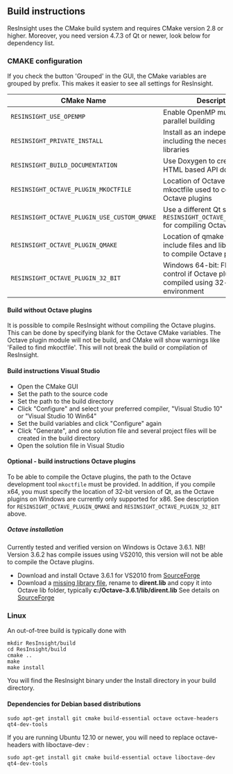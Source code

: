## Build instructions

ResInsight uses the CMake build system and requires CMake version 2.8 or higher. Moreover, you need version 4.7.3 of Qt or newer, look below for dependency list.

### CMAKE configuration

If you check the button 'Grouped' in the GUI, the CMake variables are grouped by prefix. This makes it easier to see all settings for ResInsight.


| CMake Name   | Description |
|--------------|---------|
| `RESINSIGHT_USE_OPENMP`                       | Enable OpenMP multi-core parallel building |
| `RESINSIGHT_PRIVATE_INSTALL`                  | Install as an independent bundle including the necessary Qt libraries |
| `RESINSIGHT_BUILD_DOCUMENTATION`              | Use Doxygen to create the HTML based API documentation |
| `RESINSIGHT_OCTAVE_PLUGIN_MKOCTFILE`          | Location of Octave tool mkoctfile used to compile Octave plugins |
| `RESINSIGHT_OCTAVE_PLUGIN_USE_CUSTOM_QMAKE`   | Use a different Qt specified by `RESINSIGHT_OCTAVE_PLUGIN_QMAKE` for compiling Octave plugins |
| `RESINSIGHT_OCTAVE_PLUGIN_QMAKE`              | Location of qmake to find Qt include files and libraries used to compile Octave plugins |
| `RESINSIGHT_OCTAVE_PLUGIN_32_BIT`             | Windows 64-bit: Flag used to control if Octave plugins will be compiled using 32-bit build environment |

#### Build without Octave plugins
It is possible to compile ResInsight without compiling the Octave plugins. This can be done by specifying blank for the Octave CMake variables. The Octave plugin module will not be build, and CMake will show warnings like 'Failed to find mkoctfile'. This will not break the build or compilation of ResInsight.

#### Build instructions Visual Studio
- Open the CMake GUI
- Set the path to the source code
- Set the path to the build directory
- Click "Configure" and select your preferred compiler, "Visual Studio 10" or "Visual Studio 10 Win64"
- Set the build variables and click "Configure" again
- Click "Generate", and one solution file and several project files will be created in the build directory
- Open the solution file in Visual Studio

#### Optional - build instructions Octave plugins 
To be able to compile the Octave plugins, the path to the Octave development tool `mkoctfile` must be provided. In addition, if you compile x64, you must specify the location of 32-bit version of Qt, as the Octave plugins on Windows are currently only supported for x86.
See description for `RESINSIGHT_OCTAVE_PLUGIN_QMAKE` and `RESINSIGHT_OCTAVE_PLUGIN_32_BIT` above.

##### Octave installation
Currently tested and verified version on Windows is Octave 3.6.1. NB! Version 3.6.2 has compile issues using VS2010, this version will not be able to compile the Octave plugins.
 
- Download and install Octave 3.6.1 for VS2010 from [SourceForge](http://sourceforge.net/projects/octave/files/Octave%20Windows%20binaries/Octave%203.6.1%20for%20Windows%20Microsoft%20Visual%20Studio/octave-3.6.1-vs2010-setup-1.exe/download)
- Download a [missing library file](http://dl.dropbox.com/u/45539519/dirent-vs2010.lib), rename to **dirent.lib** and copy it into Octave lib folder, typically **c:/Octave-3.6.1/lib/dirent.lib** See details on [SourceForge](http://sourceforge.net/mailarchive/message.php?msg_id=28933804)


### Linux

An out-of-tree build is typically done with

    mkdir ResInsight/build
    cd ResInsight/build
    cmake ..
    make
    make install

You will find the ResInsight binary under the Install directory in your build directory.

#### Dependencies for Debian based distributions

    sudo apt-get install git cmake build-essential octave octave-headers qt4-dev-tools

If you are running Ubuntu 12.10 or newer, you will need to replace octave-headers with liboctave-dev :

    sudo apt-get install git cmake build-essential octave liboctave-dev qt4-dev-tools

